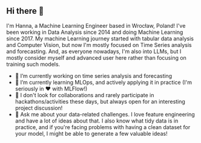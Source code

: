 ## Hi there 👋

I'm Hanna, a Machine Learning Engineer based in Wrocław, Poland! I've been working in Data Analysis since 2014 and doing Machine Learning since 2017. My machine Learning journey started with tabular data analysis and Computer Vision, but now I'm mostly focused on Time Series analysis and forecasting. And, as everyone nowadays, I'm also into LLMs, but I mostly consider myself and advanced user here rather than focusing on training such models.

- 🔭 I’m currently working on time series analysis and forecasting
- 🌱 I’m currently learning MLOps, and actively applying it in practice (I'm seriously in :heart: with MLFlow!)
- 👯 I don't look for collaborations and rarely participate in hackathons/activities these days, but always open for an interesting project discussion!
- 💬 Ask me about your data-related challenges. I love feature engineering and have a lot of ideas about that. I also know what tidy data is in practice, and if you're facing problems with having a clean dataset for your model, I might be able to generate a few valuable ideas!

<!--
**hannarud/hannarud** is a ✨ _special_ ✨ repository because its `README.md` (this file) appears on your GitHub profile.

Here are some ideas to get you started:

- 🔭 I’m currently working on ...
- 🌱 I’m currently learning ...
- 👯 I’m looking to collaborate on ...
- 🤔 I’m looking for help with ...
- 💬 Ask me about ...
- 📫 How to reach me: ...
- 😄 Pronouns: ...
- ⚡ Fun fact: ...
-->
